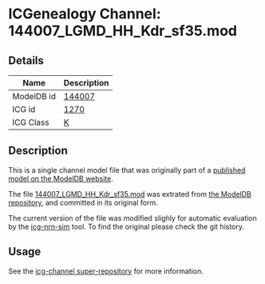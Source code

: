 # ICGenealogy Channel: 144007\_LGMD\_HH\_Kdr\_sf35.mod

## Details

Name | Description
---- | -----------
ModelDB id | [144007](http://senselab.med.yale.edu/ModelDB/ShowModel.cshtml?model=144007)
ICG id | [1270](http://icg.neurotheory.ox.ac.uk/channels/1/1270)
ICG Class | [K](http://icg.neurotheory.ox.ac.uk/channels/1)

## Description

This is a single channel model file that was originally part of a [published model on the ModelDB website](http://senselab.med.yale.edu/ModelDB/ShowModel.cshtml?model=144007).


The file [144007\_LGMD\_HH\_Kdr\_sf35.mod](144007_LGMD_HH_Kdr_sf35.mod) was extrated from [the ModelDB repository](http://senselab.med.yale.edu/ModelDB/ShowModel.cshtml?model=144007), and committed in its original form.

The current version of the file was modified slighly for automatic evaluation by the [icg-nrn-sim](https://github.com/icgenealogy/icg-nrn-sim) tool. To find the original please check the git history.


## Usage

See the [icg-channel super-repository](https://github.com/icgenealogy/icg-channels) for more information.